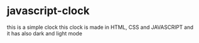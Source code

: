 # javascript-clock
this is a simple clock this clock is made in HTML, CSS and JAVASCRIPT and it has also dark and light mode
